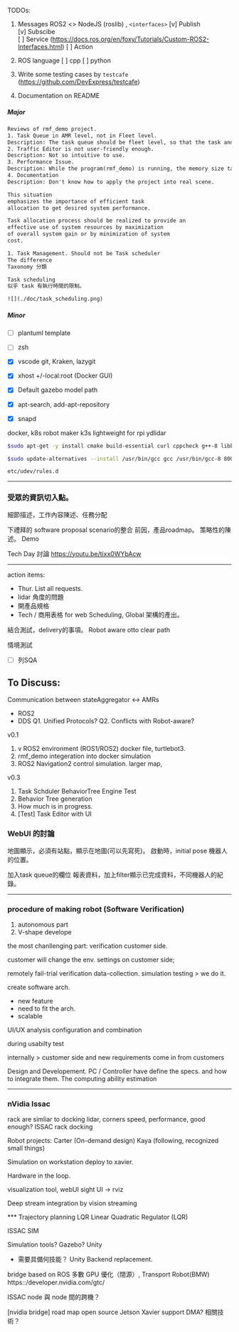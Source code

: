 TODOs: 
1. Messages ROS2 <> NodeJS (roslib) , `<interfaces>`
   [v] Publish  
   [v] Subscibe  
   [ ] Service (https://docs.ros.org/en/foxy/Tutorials/Custom-ROS2-Interfaces.html)
   [ ] Action 

2. ROS language 
   [ ] cpp
   [ ] python

3. Write some testing cases by `testcafe`  (https://github.com/DevExpress/testcafe)

4. Documentation on README




##### Major

```txt
Reviews of rmf_demo project.
1. Task Queue in AMR level, not in Fleet level.
Description: The task queue should be fleet level, so that the task and/or resource allcation would be realized.
2. Traffic Editor is not user-friendly enough.
Description: Not so intuitive to use. 
3. Performance Issue.
Description: While the program(rmf_demo) is running, the memory size takes a lot.
4. Documentation
Description: Don't know how to apply the project into real scene.

This situation
emphasizes the importance of efficient task
allocation to get desired system performance.

Task allocation process should be realized to provide an
effective use of system resources by maximization
of overall system gain or by minimization of system
cost. 

1. Task Management. Should not be Task scheduler
The difference
Taxonomy 分類

Task scheduling
似乎 task 有執行時間的限制。

![](./doc/task_scheduling.png)
```

##### Minor
- [ ] plantuml template
- [ ] zsh
- [x] vscode git, Kraken, lazygit
- [x] xhost +/-local:root (Docker GUI)
- [x] Default gazebo model path
- [x] apt-search, add-apt-repository
- [x] snapd


docker, k8s robot maker 
k3s lightweight for rpi
ydlidar


```sh
$sudo apt-get -y install cmake build-essential curl cppcheck g++-8 libbenchmark-dev libgflags-dev doxygen ruby-ronn libtinyxml2-dev libtinyxml-dev software-properties-common libeigen3-dev qtdeclarative5-models-plugin

$sudo update-alternatives --install /usr/bin/gcc gcc /usr/bin/gcc-8 800 --slave /usr/bin/g++ g++ /usr/bin/g++-8 --slave /usr/bin/gcov gcov /usr/bin/gcov-8

etc/udev/rules.d 
```

---

### 受眾的資訊切入點。
細節描述，工作內容陳述、任務分配

下禮拜的 software proposal scenario的整合
前因，產品roadmap。
策略性的陳述。 
Demo 

Tech Day 討論
https://youtu.be/tixx0WYbAcw

---

action items:
* Thur. List all requests.
* lidar 角度的問題
* 開產品規格
* Tech / 商用表格 for web
Scheduling, Global 架構的產出。

結合測試，delivery的事項。
Robot aware
otto clear path


情境測試
- [ ] 列SQA

## To Discuss:
Communication between stateAggregator <-> AMRs
* ROS2
* DDS
Q1. Unified Protocols?
Q2. Conflicts with Robot-aware? 

v0.1
1. v ROS2 environment (ROS1/ROS2) docker file, turtlebot3. 
2. rmf_demo integeration into docker simulation 
3. ROS2 Navigation2 control simulation. larger map, 

v0.3
1. Task Schduler 
    BehaviorTree Engine Test	
2. Behavior Tree generation
3. How much is in progress.
4. [Test] Task Editor with UI


### WebUI 的討論
地圖顯示，必須有站點，顯示在地圖(可以先寫死)。
啟動時，initial pose 機器人的位置。

加入task queue的欄位
報表資料，加上filter顯示已完成資料，不同機器人的紀錄。


---

### procedure of making robot (Software Verification)
1. autonomous part
2. V-shape develope

the most chanllenging part: verification
customer side.

customer will change the env. settings
on customer side;

remotely
fail-trial verification
data-collection.
simulation testing > we do it.

create software arch.
* new feature
* need to fit the arch.
* scalable

UI/UX analysis
configuration and combination

during usabilty test

internally > customer side
and new requirements come in from customers


Design and Developement. 
PC / Controller have define the specs. and how to integrate them.
The computing ability estimation

---

### nVidia Issac
rack are simliar to docking 
lidar, corners
speed, performance, good enough?
ISSAC 
rack docking 

Robot projects:
Carter (On-demand design)
Kaya (following, recognized small things)

Simulation on workstation
deploy to xavier.

Hardware in the loop.

visualization tool, webUI
sight UI -> rviz

Deep stream integration by vision streaming

*** Trajectory planning LQR
Linear Quadratic Regulator (LQR)

ISSAC SIM

Simulation tools? Gazebo? Unity
* 需要具備何技能？ Unity Backend replacement.

bridge based on ROS
多數 GPU 優化（閉源）, 
Transport Robot(BMW)
https::/developer.nvidia.com/gtc/

ISSAC 
node 與 node 間的跨機？

[nvidia bridge] road map open source 
Jetson Xavier support DMA? 相關技術？


